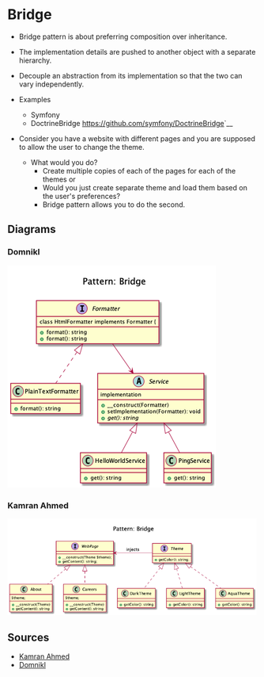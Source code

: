 # Bridge

+ Bridge pattern is about preferring composition over inheritance. 

+ The implementation details are pushed to another object with a separate hierarchy.

+ Decouple an abstraction from its implementation so that the two can vary independently.

+ Examples
	+ Symfony
	+ DoctrineBridge <https://github.com/symfony/DoctrineBridge>`__

+ Consider you have a website with different pages and you are supposed to allow the user to change the theme. 
	+ What would you do? 
		+ Create multiple copies of each of the pages for each of the themes or 
		+ Would you just create separate theme and load them based on the user's preferences? 
		+ Bridge pattern allows you to do the second.

<!-- 
## Recipe
+ Create a class 
--> 

## Diagrams
### Domnikl
![](domnikl/diagram.png)

### Kamran Ahmed
![](kamran-ahmed/diagram.png)

## Sources
+ [Kamran Ahmed](https://github.com/kamranahmedse/design-patterns-for-humans)
+ [Domnikl](https://github.com/domnikl/DesignPatternsPHP)
